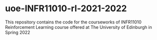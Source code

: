 # uoe-INFR11010-rl-2021-2022
This repository contains the code for the courseworks of INFR11010 Reinforcement Learning course offered at The University of Edinburgh in Spring 2022
